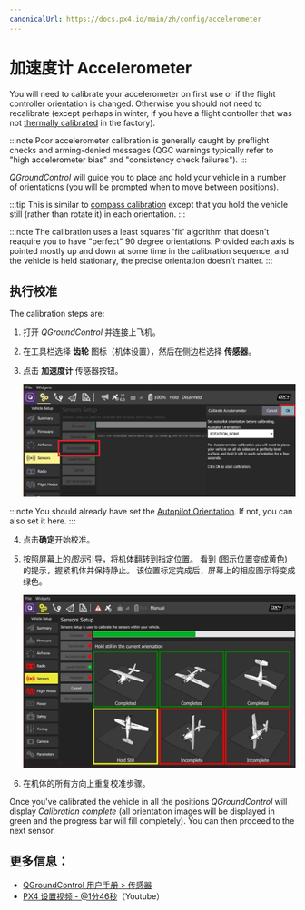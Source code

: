 ```yaml
---
canonicalUrl: https://docs.px4.io/main/zh/config/accelerometer
---
```


# 加速度计 Accelerometer

You will need to calibrate your accelerometer on first use or if the flight controller orientation is changed. Otherwise you should not need to recalibrate (except perhaps in winter, if you have a flight controller that was not [thermally calibrated](../advanced_config/sensor_thermal_calibration.md) in the factory).

:::note
Poor accelerometer calibration is generally caught by preflight checks and arming-denied messages (QGC warnings typically refer to "high accelerometer bias" and "consistency check failures").
:::

*QGroundControl* will guide you to place and hold your vehicle in a number of orientations (you will be prompted when to move between positions).

:::tip
This is similar to [compass calibration](../config/compass.md) except that you hold the vehicle still (rather than rotate it) in each orientation.
:::

:::note
The calibration uses a least squares 'fit' algorithm that doesn't reaquire you to have "perfect" 90 degree orientations. Provided each axis is pointed mostly up and down at some time in the calibration sequence, and the vehicle is held stationary, the precise orientation doesn't matter.
:::

## 执行校准

The calibration steps are:

1. 打开 *QGroundControl* 并连接上飞机。
2. 在工具栏选择 **齿轮** 图标（机体设置），然后在侧边栏选择 **传感器**。
3. 点击 **加速度计** 传感器按钮。
    
    ![加速度计校准](../../assets/qgc/setup/sensor/accelerometer.jpg)
    
:::note
You should already have set the [Autopilot Orientation](../config/flight_controller_orientation.md). If not, you can also set it here.
:::

4. 点击**确定**开始校准。

5. 按照屏幕上的*图示*引导，将机体翻转到指定位置。 看到 (图示位置变成黄色) 的提示，握紧机体并保持静止。 该位置标定完成后，屏幕上的相应图示将变成绿色。
    
    ![加速度计校准](../../assets/qgc/setup/sensor/accelerometer_positions_px4.jpg)

6. 在机体的所有方向上重复校准步骤。

Once you've calibrated the vehicle in all the positions *QGroundControl* will display *Calibration complete* (all orientation images will be displayed in green and the progress bar will fill completely). You can then proceed to the next sensor.

## 更多信息：

* [QGroundControl 用户手册 > 传感器](https://docs.qgroundcontrol.com/en/SetupView/sensors_px4.html#accelerometer)
* [PX4 设置视频 - @1分46秒](https://youtu.be/91VGmdSlbo4?t=1m46s)（Youtube）